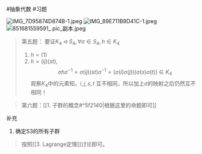 #抽象代数 #习题

![IMG_7D95874D874B-1.jpeg](https://obsidian-1317758465.cos.ap-shanghai.myqcloud.com/images/IMG_7D95874D874B-1.jpeg)
![IMG_89E711B9D41C-1.jpeg](https://obsidian-1317758465.cos.ap-shanghai.myqcloud.com/images/IMG_89E711B9D41C-1.jpeg)
![851681559591_.pic_副本.jpeg](https://obsidian-1317758465.cos.ap-shanghai.myqcloud.com/images/851681559591_.pic_%E5%89%AF%E6%9C%AC.jpeg)
>第五题：
>要证$K_4\lhd S_4,\forall \sigma \in S_4, h \in K_4$
>1. $h=(1)$
>2. $h=(ij)(st)$, $$\sigma h\sigma^{-1}=\sigma (ij)(st) \sigma^{-1}=(\sigma(i)\sigma(j))(\sigma(s)\sigma(t))\in K_4 $$
>观察$K_4$中的元素知，$i,j,s,t$ 互不相同，所以加上$\sigma$的映射之后仍然互不相同！

>第六题：[[1. 子群的概念#^5f2140|根据这里的命题即可]]


补充
1. 确定S3的所有子群
>按照[[3. Lagrange定理]]讨论即可。


